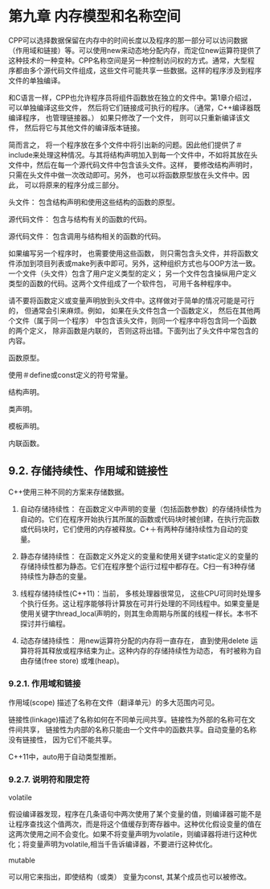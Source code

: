 # 第九章 内存模型和名称空间

CPP可以选择数据保留在内存中的时间长度以及程序的那一部分可以访问数据（作用域和链接）等。可以使用new来动态地分配内存，而定位new运算符提供了这种技术的一种变种。CPP名称空间是另一种控制访问权的方式。通常，大型程序都由多个源代码文件组成，这些文件可能共享一些数据。这样的程序涉及到程序文件的单独编译。

和C语言一样，CPP也允许程序员将组件函数放在独立的文件中。第1章介绍过， 可以单独编译这些文件， 然后将它们链接成可执行的程序。（通常，C++编译器既编译程序， 也管理链接器。） 如果只修改了一个文件， 则可以只重新编译该文件， 然后将它与其他文件的编译版本链接。

简而言之， 将一个程序放在多个文件中将引出新的问题。因此他们提供了＃include来处理这种情况。与其将结构声明加入到每一个文件中，不如将其放在头文件中，然后在每一个源代码文件中包含该头文件。这样， 要修改结构声明时， 只需在头文件中做一次改动即可。另外， 也可以将函数原型放在头文件中。因此， 可以将原来的程序分成三部分。

头文件： 包含结构声明和使用这些结构的函数的原型。

源代码文件： 包含与结构有关的函数的代码。

源代码文件： 包含调用与结构相关的函数的代码。

如果编写另一个程序时， 也需要使用这些函数， 则只需包含头文件，并将函数文件添加到项目列表或make列表中即可。另外，这种组织方式也与OOP方法一致。一个文件（头文件）包含了用户定义类型的定义； 另一个文件包含操纵用户定义类型的函数的代码。这两个文件组成了一个软件包， 可用千各种程序中。

请不要将函数定义或变量声明放到头文件中。这样做对于简单的情况可能是可行的， 但通常会引来麻烦。例如， 如果在头文件包含一个函数定义， 然后在其他两个文件（属于同一个程序） 中包含该头文件，则同一个程序中将包含同一个函数的两个定义， 除非函数是内联的， 否则这将出错。下面列出了头文件中常包含的内容。

函数原型。

使用＃define或const定义的符号常量。

结构声明。

类声明。

模板声明。

内联函数。

## 9.2. 存储持续性、作用域和链接性

C++使用三种不同的方案来存储数据。

1. 自动存储持续性： 在函数定义中声明的变量（包括函数参数）的存储持续性为自动的。它们在程序开始执行其所属的函数或代码块时被创建，在执行完函数或代码块时，它们使用的内存被释放。C+＋有两种存储持续性为自动的变量。

2. 静态存储持续性： 在函数定义外定义的变量和使用关键字static定义的变量的存储持续性都为静态。它们在程序整个运行过程中都存在。C扫一有3种存储持续性为静态的变量。

3. 线程存储持续性(C++11)：当前， 多核处理器很常见， 这些CPU可同时处理多个执行任务。这让程序能够将计算放在可并行处理的不同线程中。如果变量是使用关键字thread_local声明的，则其生命周期与所属的线程一样长。本书不探讨并行编程。

4. 动态存储持续性： 用new运算符分配的内存将一直存在， 直到使用delete 运算符将其释放或程序结束为止。这种内存的存储持续性为动态， 有时被称为自由存储(free store) 或堆(heap)。

### 9.2.1. 作用域和链接

作用域(scope) 描述了名称在文件（翻译单元）的多大范围内可见。

链接性(linkage)描述了名称如何在不同单元间共享。链接性为外部的名称可在文件间共享， 链接性为内部的名称只能由一个文件中的函数共享。自动变量的名称没有链接性， 因为它们不能共享。

C++11中，auto用于自动类型推断。

### 9.2.7. 说明符和限定符

volatile 

假设编译器发现，程序在几条语句中两次使用了某个变量的值，则编译器可能不是让程序查找这个值两次，而是将这个值缓存到寄存器中。这种优化假设变量的值在这两次使用之间不会变化。如果不将变量声明为volatile，则编译器将进行这种优化；将变量声明为volatile,相当千告诉编译器，不要进行这种优化。

mutable

可以用它来指出，即使结构（或类） 变量为const, 其某个成员也可以被修改。 